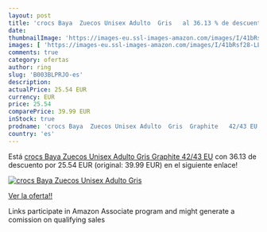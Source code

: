 ```yaml
---
layout: post
title: 'crocs Baya  Zuecos Unisex Adulto  Gris   al 36.13 % de descuento'
date: 
thumbnailImage: 'https://images-eu.ssl-images-amazon.com/images/I/41bRsf28-LL._SL200_.jpg'
images: [ 'https://images-eu.ssl-images-amazon.com/images/I/41bRsf28-LL._SL200_.jpg' ]
comments: true
category: ofertas
author: ring
slug: 'B003BLPRJO-es'
description:
actualPrice: 25.54 EUR
currency: EUR
price: 25.54
comparePrice: 39.99 EUR
inStock: true
prodname: 'crocs Baya  Zuecos Unisex Adulto  Gris  Graphite   42/43 EU'
country: 'es'
---
```


Está [crocs Baya  Zuecos Unisex Adulto  Gris  Graphite   42/43 EU](https://www.amazon.es/dp/B003BLPRJO/?tag=tolees-21) con 36.13 de descuento por 25.54 EUR (original: 39.99 EUR) en el siguiente enlace!

[![crocs Baya  Zuecos Unisex Adulto  Gris  ](https://images-eu.ssl-images-amazon.com/images/I/41bRsf28-LL._SL200_.jpg)](https://www.amazon.es/dp/B003BLPRJO/?tag=tolees-21)

[Ver la oferta!!](https://www.amazon.es/dp/B003BLPRJO/?tag=tolees-21)

Links participate in Amazon Associate program and might generate a comission on qualifying sales


